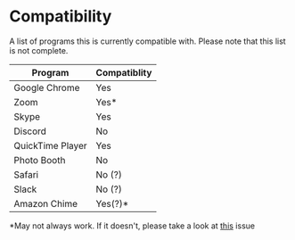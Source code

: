 # Compatibility

A list of programs this is currently compatible with.
Please note that this list is not complete.

|Program|Compatiblity|
|---|---|
|Google Chrome|Yes|
|Zoom|Yes*|
|Skype|Yes|
|Discord|No|
|QuickTime Player|Yes|
|Photo Booth|No|
|Safari|No (?)|
|Slack|No (?)|
|Amazon Chime|Yes(?)*|

*May not always work. If it doesn't, please take a look at [this](https://github.com/johnboiles/obs-mac-virtualcam/issues/4) issue
